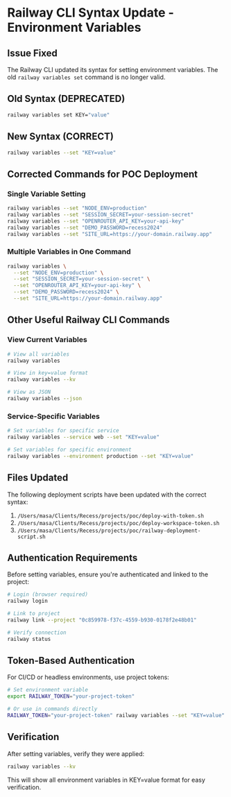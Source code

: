 # Railway CLI Syntax Update - Environment Variables

## Issue Fixed
The Railway CLI updated its syntax for setting environment variables. The old `railway variables set` command is no longer valid.

## Old Syntax (DEPRECATED)
```bash
railway variables set KEY="value"
```

## New Syntax (CORRECT)
```bash
railway variables --set "KEY=value"
```

## Corrected Commands for POC Deployment

### Single Variable Setting
```bash
railway variables --set "NODE_ENV=production"
railway variables --set "SESSION_SECRET=your-session-secret"
railway variables --set "OPENROUTER_API_KEY=your-api-key"
railway variables --set "DEMO_PASSWORD=recess2024"
railway variables --set "SITE_URL=https://your-domain.railway.app"
```

### Multiple Variables in One Command
```bash
railway variables \
  --set "NODE_ENV=production" \
  --set "SESSION_SECRET=your-session-secret" \
  --set "OPENROUTER_API_KEY=your-api-key" \
  --set "DEMO_PASSWORD=recess2024" \
  --set "SITE_URL=https://your-domain.railway.app"
```

## Other Useful Railway CLI Commands

### View Current Variables
```bash
# View all variables
railway variables

# View in key=value format
railway variables --kv

# View as JSON
railway variables --json
```

### Service-Specific Variables
```bash
# Set variables for specific service
railway variables --service web --set "KEY=value"

# Set variables for specific environment
railway variables --environment production --set "KEY=value"
```

## Files Updated
The following deployment scripts have been updated with the correct syntax:

1. `/Users/masa/Clients/Recess/projects/poc/deploy-with-token.sh`
2. `/Users/masa/Clients/Recess/projects/poc/deploy-workspace-token.sh`
3. `/Users/masa/Clients/Recess/projects/poc/railway-deployment-script.sh`

## Authentication Requirements
Before setting variables, ensure you're authenticated and linked to the project:

```bash
# Login (browser required)
railway login

# Link to project
railway link --project "0c859978-f37c-4559-b930-0178f2e48b01"

# Verify connection
railway status
```

## Token-Based Authentication
For CI/CD or headless environments, use project tokens:

```bash
# Set environment variable
export RAILWAY_TOKEN="your-project-token"

# Or use in commands directly
RAILWAY_TOKEN="your-project-token" railway variables --set "KEY=value"
```

## Verification
After setting variables, verify they were applied:

```bash
railway variables --kv
```

This will show all environment variables in KEY=value format for easy verification.